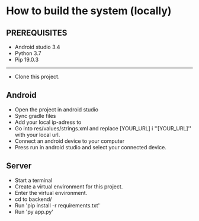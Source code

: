 # How to build the system (locally)

## PREREQUISITES
* Android studio 3.4
* Python 3.7
* Pip 19.0.3

---

* Clone this project.

## Android

* Open the project in android studio
* Sync gradle files
* Add your local ip-adress to
* Go into res/values/strings.xml and replace [YOUR_URL] i '<string name="url">'[YOUR_URL]'</string>' with your local url.
* Connect an android device to your computer
* Press run in android studio and select your connected device.

## Server

* Start a terminal
* Create a virtual environment for this project.
* Enter the virtual environment.
* cd to backend/
* Run 'pip install -r requirements.txt'
* Run 'py app.py'